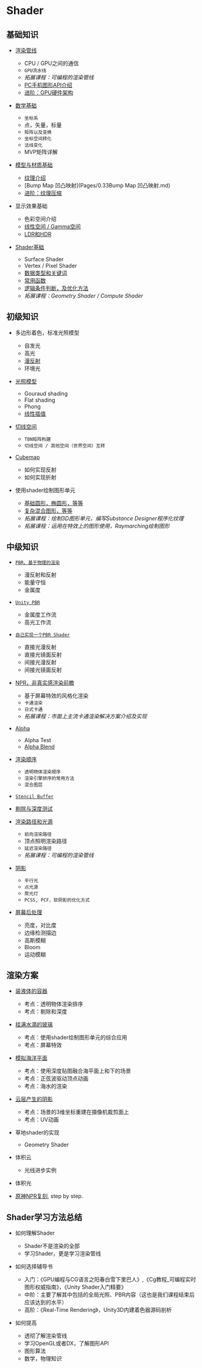 # Shader
## 基础知识
* [渲染管线](Pages/0.0TheRenderingPipline.md)
  * CPU / GPU之间的通信
  * `GPU流水线`
  * *拓展课程：可编程的渲染管线*
  * [PC手机图形API介绍](Pages/0.01PC手机图形API介绍.md)
  * [进阶：GPU硬件架构](Pages/)

* [数学基础](Pages/1.0Shader数学基础(常用函数).md)
  * `坐标系`
  * 点，矢量，标量
  * `矩阵以及变换`
  * `坐标空间转化`
  * `法线变化`
  * MVP矩阵详解
 
* [模型与材质基础](Pages/0.31模型与材质基础.md)
  * [纹理介绍](Pages/0.32纹理介绍.md)
  * [Bump Map 凹凸映射](Pages/0.33Bump Map 凹凸映射.md)
  * [进阶：纹理压缩](Pages/)

* 显示效果基础
  * 色彩空间介绍
  * [线性空间 / Gamma空间](Pages/1.7.0GammaSpace&LinearSpace.md)
  * [LDR和HDR](Pages/1.01LDR&HDR.md)

 * [Shader基础](Pages/0.1SurfaceShaders.md)
   * Surface Shader
   * Vertex / Pixel Shader
   * [数据类型和关键词](Pages/0.2Shader中的基础数据类型和关键词.md)
   * [常用函数](Pages/1.00常用函数.md)
   * [逻辑条件判断，及优化方法](Pages/1.5LogicalStatements.md)
   * *拓展课程：Geometry Shader / Compute Shader*

## 初级知识
* 多边形着色，标准光照模型
  * 自发光
  * 高光
  * [漫反射](Pages/0.5LambertModule.md)
  * 环境光

* [光照模型](Pages/0.7常见多边形着色算法(Unity平行光点光源自适应函数).md)
  * Gouraud shading
  * Flat shading
  * Phong
  * [线性插值](Pages/1.0.1Lerp.md)

* [切线空间](Pages/0.6法线贴图和切线空间.md)
  * `TBN矩阵构建`
  * `切线空间 / 其他空间（世界空间）互转`

* [Cubemap](Pages/0.8CubeMap(反射贴图).md)
  * 如何实现反射
  * 如何实现折射

* 使用shader绘制图形单元
  * [基础圆形，椭圆形，等等](Pages/)
  * [复杂混合图形，等等](Pages/)
  * *拓展课程：绘制3D图形单元，编写Substance Designer程序化纹理*
  * *拓展课程：运用在特效上的图形使用，Raymarching绘制图形*
 
## 中级知识
* [`PBR，基于物理的渲染`](Pages/1.6PBR简介.md)
  * 漫反射和反射
  * 能量守恒
  * 金属度

* [`Unity PBR`](Pages/1.7.1UnityPBR.md)
  * 金属度工作流
  * 高光工作流

* [`自己实现一个PBR Shader`](Pages/1.8CustomPBR.md)
  * 直接光漫反射
  * 直接光镜面反射
  * 间接光漫反射
  * 间接光镜面反射

* [NPR，非真实感渲染前瞻](Pages/)
  * 基于屏幕特效的风格化渲染
  * `卡通渲染`
  * `日式卡通`
  * *拓展课程：市面上主流卡通渲染解决方案介绍及实现*

* [Alpha](Pages/)
  * Alpha Test
  * [Alpha Blend](Pages/2.2Blending.md)

* [渲染顺序](Pages/0.9缓冲和队列.md)
  * `透明物体渲染顺序`
  * `渲染引擎排序的常用方法`
  * `混合图层`
  
* [`Stencil Buffer`](Pages/2.3StencilBuffer.md)

* [剔除与深度测试](Pages/2.4Culling&Z)

* [渲染路径和光源](Pages/2.5RenderingPass&LightSource.md)
  * `前向渲染路径`
  * 顶点照明渲染路径
  * `延迟渲染路径`
  * *拓展课程：可编程的渲染管线*

* [阴影](Pages/2.6Shadow.md)
  * `平行光`
  * `点光源`
  * `聚光灯`
  * `PCSS, PCF，软阴影的优化方式`

* [屏幕后处理](Pages/2.7PostProcessing.md)
  * 亮度，对比度
  * 边缘检测描边
  * 高斯模糊
  * Bloom
  * 运动模糊

## 渲染方案
* [装液体的容器](Pages/)
  * 考点：透明物体渲染排序
  * 考点：剔除和深度

* [挂满水滴的玻璃](Pages/)
  * 考点：使用shader绘制图形单元的综合应用
  * 考点：屏幕特效

* [模拟海洋平面](Pages/)
  * 考点：使用深度贴图融合海平面上和下的场景
  * 考点：正弦波驱动顶点动画
  * 考点：海水的渲染

* [云层产生的阴影](Pages/)
  * 考点：场景的3维坐标重建在摄像机裁剪面上
  * 考点：UV动画
  
* 草地shader的实现
  * Geometry Shader
  
* 体积云
  * 光线进步实例

* 体积光

* [原神NPR复刻](Pages/原神NPR.md), step by step.



## Shader学习方法总结
* 如何理解Shader
  * Shader不是渲染的全部
  * 学习Shader，更是学习渲染管线

* 如何选择辅导书
  * 入门：《GPU编程与CG语言之阳春白雪下里巴人》,《Cg教程_可编程实时图形权威指南》，《Unity Shader入门精要》
  * 中阶：主要了解其中包括的全局光照、PBR内容（这也是我们课程结束后应该达到的水平）
  * 高阶：《Real-Time Rendering》，Unity3D内建着色器源码剖析

* 如何提高
  * 透彻了解渲染管线
  * 学习OpenGL或者DX，了解图形API
  * 图形算法
  * 数学，物理知识


